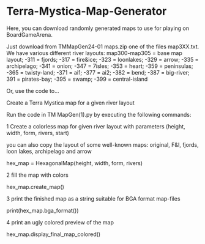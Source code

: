 # Terra-Mystica-Map-Generator

Here, you can download randomly generated maps to use for playing on BoardGameArena.

Just download from TMMapGen24-01 maps.zip one of the files map3XX.txt. 
We have various different river layouts: map300-map305 = base map layout; -311 = fjords; -317 = fire&ice; -323 = loonlakes; -329 = arrow; -335 = archipelago; -341 = onion; -347 = 7isles; -353 = heart; -359 = peninsulas; -365 = twisty-land; -371 = ai1; -377 = ai2; -382 = bend; -387 = big-river; 391 = pirates-bay; -395 = swamp; -399 = central-island

Or, use the code to...

Create a Terra Mystica map for a given river layout

Run the code in TM MapGen(1).py by executing the following commands:

1 Create a colorless map for given river layout with parameters (height, width, form, rivers, start)

you can also copy the layout of some well-known maps: original, F&I, fjords, loon lakes, archipelago and arrow

hex_map = HexagonalMap(height, width, form, rivers)

2 fill the map with colors

hex_map.create_map()

3 print the finished map as a string suitable for BGA format map-files

print(hex_map.bga_format())

4 print an ugly colored preview of the map

hex_map.display_final_map_colored()
